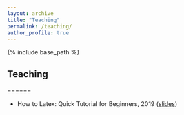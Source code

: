 ```yaml
---
layout: archive
title: "Teaching"
permalink: /teaching/
author_profile: true
---
```


{% include base_path %}

## Teaching

======
* How to Latex: Quick Tutorial for Beginners, 2019 ([slides](https://github.com/JorgeAngel/jorgeangel.github.io/tree/master/_teaching))
